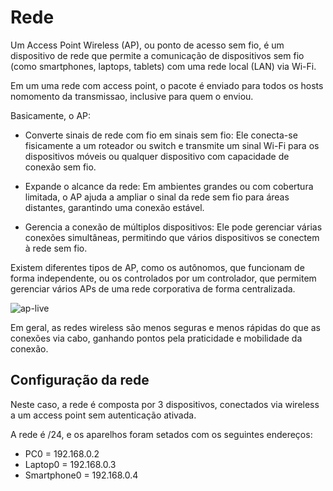 # Rede 

Um Access Point Wireless (AP), ou ponto de acesso sem fio, é um dispositivo de rede que permite a comunicação de dispositivos sem fio (como smartphones, laptops, tablets) com uma rede local (LAN) via Wi-Fi. 

Em um uma rede com access point, o pacote é enviado para todos os hosts nomomento da transmissao, inclusive para quem o enviou.

Basicamente, o AP:

 - Converte sinais de rede com fio em sinais sem fio: Ele conecta-se fisicamente a um roteador ou switch e transmite um sinal Wi-Fi para os dispositivos móveis ou qualquer dispositivo com capacidade de conexão sem fio.

 - Expande o alcance da rede: Em ambientes grandes ou com cobertura limitada, o AP ajuda a ampliar o sinal da rede sem fio para áreas distantes, garantindo uma conexão estável.

 - Gerencia a conexão de múltiplos dispositivos: Ele pode gerenciar várias conexões simultâneas, permitindo que vários dispositivos se conectem à rede sem fio.

Existem diferentes tipos de AP, como os autônomos, que funcionam de forma independente, ou os controlados por um controlador, que permitem gerenciar vários APs de uma rede corporativa de forma centralizada.

![ap-live](https://github.com/user-attachments/assets/b248068b-baae-460c-afbe-cf70beaf4577)

Em geral, as redes wireless são menos seguras e menos rápidas do que as conexões via cabo, ganhando pontos pela praticidade e mobilidade da conexão.

## Configuração da rede

Neste caso, a rede é composta por 3 dispositivos, conectados via wireless a um access point sem autenticação ativada.

A rede é /24, e os aparelhos foram setados com os seguintes endereços:

 - PC0 = 192.168.0.2
 - Laptop0 = 192.168.0.3
 - Smartphone0 = 192.168.0.4
